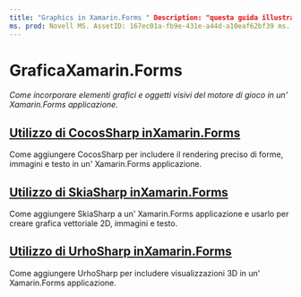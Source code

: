 ```yaml
---
title: "Graphics in Xamarin.Forms " Description: "questa guida illustra come incorporare gli oggetti visivi di grafica e del motore di gioco in un' Xamarin.Forms applicazione, usando CocosSharp, SkiaShap e UrhoSharp".
ms. prod: Novell MS. AssetID: 167ec01a-fb9e-431e-a44d-a10eaf62bf39 ms. Technology: Novell-Forms Author: davidbritch ms. Author: dabritch ms. Date: 02/01/2018 no-loc: [ Xamarin.Forms , Xamarin.Essentials ]
---
```


# <a name="graphics-in-xamarinforms"></a>GraficaXamarin.Forms

_Come incorporare elementi grafici e oggetti visivi del motore di gioco in un' Xamarin.Forms applicazione._

## <a name="using-cocossharp-in-xamarinformscocossharpmd"></a>[Utilizzo di CocosSharp inXamarin.Forms](cocossharp.md)

Come aggiungere CocosSharp per includere il rendering preciso di forme, immagini e testo in un' Xamarin.Forms applicazione.

## <a name="using-skiasharp-in-xamarinformsskiasharpindexmd"></a>[Utilizzo di SkiaSharp inXamarin.Forms](skiasharp/index.md)

Come aggiungere SkiaSharp a un' Xamarin.Forms applicazione e usarlo per creare grafica vettoriale 2D, immagini e testo.

## <a name="using-urhosharp-in-xamarinformsurhosharpmd"></a>[Utilizzo di UrhoSharp inXamarin.Forms](urhosharp.md)

Come aggiungere UrhoSharp per includere visualizzazioni 3D in un' Xamarin.Forms applicazione.

